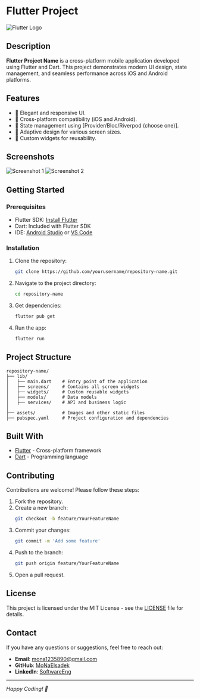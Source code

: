 # Flutter Project

![Flutter Logo](https://storage.googleapis.com/cms-storage-bucket/0dbfcc7a59cd1cf16282.png)

## Description

**Flutter Project Name** is a cross-platform mobile application developed using Flutter and Dart. This project demonstrates modern UI design, state management, and seamless performance across iOS and Android platforms.

## Features

- 🌟 Elegant and responsive UI.
- 🚀 Cross-platform compatibility (iOS and Android).
- 🔧 State management using [Provider/Bloc/Riverpod (choose one)].
- 📱 Adaptive design for various screen sizes.
- 🎨 Custom widgets for reusability.

## Screenshots

![Screenshot 1](path/to/screenshot1.png)
![Screenshot 2](path/to/screenshot2.png)

## Getting Started

### Prerequisites

- Flutter SDK: [Install Flutter](https://flutter.dev/docs/get-started/install)
- Dart: Included with Flutter SDK
- IDE: [Android Studio](https://developer.android.com/studio) or [VS Code](https://code.visualstudio.com/)

### Installation

1. Clone the repository:
   ```bash
   git clone https://github.com/yourusername/repository-name.git
   ```
2. Navigate to the project directory:
   ```bash
   cd repository-name
   ```
3. Get dependencies:
   ```bash
   flutter pub get
   ```
4. Run the app:
   ```bash
   flutter run
   ```

## Project Structure

```plaintext
repository-name/
├── lib/
│   ├── main.dart    # Entry point of the application
│   ├── screens/     # Contains all screen widgets
│   ├── widgets/     # Custom reusable widgets
│   ├── models/      # Data models
│   ├── services/    # API and business logic
│
├── assets/          # Images and other static files
├── pubspec.yaml     # Project configuration and dependencies
```

## Built With

- [Flutter](https://flutter.dev/) - Cross-platform framework
- [Dart](https://dart.dev/) - Programming language

## Contributing

Contributions are welcome! Please follow these steps:

1. Fork the repository.
2. Create a new branch:
   ```bash
   git checkout -b feature/YourFeatureName
   ```
3. Commit your changes:
   ```bash
   git commit -m 'Add some feature'
   ```
4. Push to the branch:
   ```bash
   git push origin feature/YourFeatureName
   ```
5. Open a pull request.

## License

This project is licensed under the MIT License - see the [LICENSE](LICENSE) file for details.

## Contact

If you have any questions or suggestions, feel free to reach out:

- **Email**: mona1235890@gmail.com
- **GitHub**: [MoNaElsadek](https://github.com/MoNaElsadek)
- **LinkedIn**: [SoftwareEng](https://www.linkedin.com/in/softwareeng)

---

*Happy Coding! 🚀*
